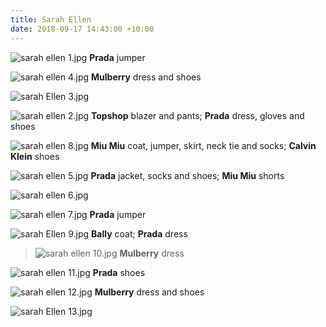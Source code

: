 ```yaml
---
title: Sarah Ellen
date: 2018-09-17 14:43:00 +10:00
---
```


![sarah ellen 1.jpg](/uploads/sarah%20ellen%201.jpg)
**Prada** jumper

![sarah ellen 4.jpg](/uploads/sarah%20ellen%204.jpg)
**Mulberry** dress and shoes

![sarah Ellen 3.jpg](/uploads/sarah%20Ellen%203.jpg)

![sarah ellen 2.jpg](/uploads/sarah%20ellen%202.jpg)
**Topshop** blazer and pants; **Prada** dress, gloves and shoes

![sarah ellen 8.jpg](/uploads/sarah%20ellen%208.jpg)
**Miu Miu** coat, jumper, skirt, neck tie and socks; **Calvin Klein** shoes

![sarah ellen 5.jpg](/uploads/sarah%20ellen%205.jpg)
**Prada** jacket, socks and shoes; **Miu Miu** shorts 

![sarah ellen 6.jpg](/uploads/sarah%20ellen%206.jpg)

![sarah ellen 7.jpg](/uploads/sarah%20ellen%207.jpg)
**Prada** jumper

![sarah Ellen 9.jpg](/uploads/sarah%20Ellen%209.jpg)
**Bally** coat; **Prada** dress

> ![sarah ellen 10.jpg](/uploads/sarah%20ellen%2010.jpg)
**Mulberry** dress

![sarah ellen 11.jpg](/uploads/sarah%20ellen%2011.jpg)
**Prada** shoes

![sarah ellen 12.jpg](/uploads/sarah%20ellen%2012.jpg)
**Mulberry** dress and shoes

![sarah Ellen 13.jpg](/uploads/sarah%20Ellen%2013.jpg)